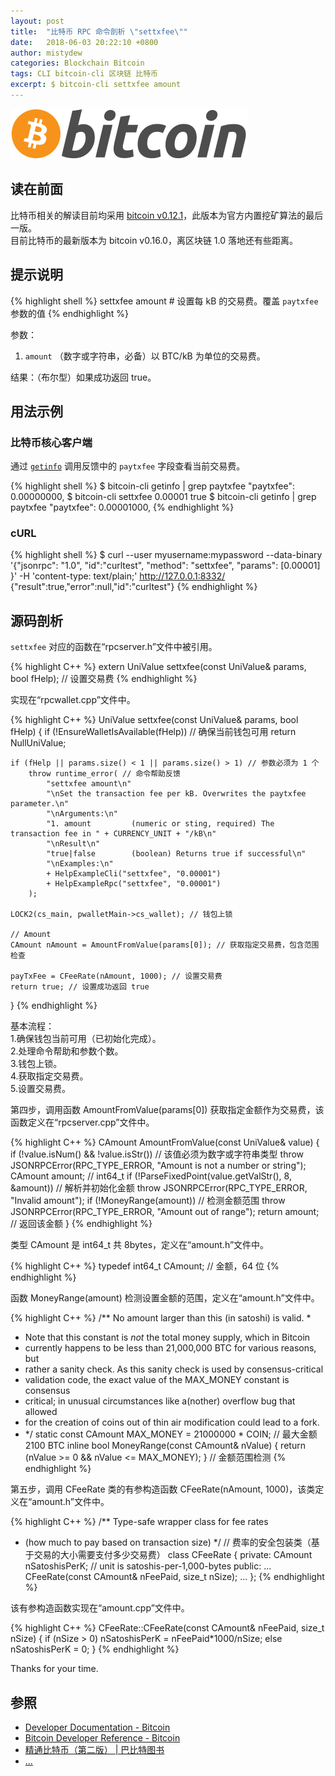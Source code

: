 ```yaml
---
layout: post
title:  "比特币 RPC 命令剖析 \"settxfee\""
date:   2018-06-03 20:22:10 +0800
author: mistydew
categories: Blockchain Bitcoin
tags: CLI bitcoin-cli 区块链 比特币
excerpt: $ bitcoin-cli settxfee amount
---
```

![bitcoin](/images/20180504/bitcoin.svg)

## 读在前面
比特币相关的解读目前均采用 [bitcoin v0.12.1](https://github.com/bitcoin/bitcoin/tree/v0.12.1)，此版本为官方内置挖矿算法的最后一版。<br>
目前比特币的最新版本为 bitcoin v0.16.0，离区块链 1.0 落地还有些距离。

## 提示说明

{% highlight shell %}
settxfee amount # 设置每 kB 的交易费。覆盖 `paytxfee` 参数的值
{% endhighlight %}

参数：<br>
1. `amount` （数字或字符串，必备）以 BTC/kB 为单位的交易费。

结果：（布尔型）如果成功返回 true。

## 用法示例

### 比特币核心客户端

通过 [`getinfo`](/2018/05/23/bitcoin-rpc-command-getinfo) 调用反馈中的 `paytxfee` 字段查看当前交易费。

{% highlight shell %}
$ bitcoin-cli getinfo | grep paytxfee
  "paytxfee": 0.00000000,
$ bitcoin-cli settxfee 0.00001
true
$ bitcoin-cli getinfo | grep paytxfee
  "paytxfee": 0.00001000,
{% endhighlight %}

### cURL

{% highlight shell %}
$ curl --user myusername:mypassword --data-binary '{"jsonrpc": "1.0", "id":"curltest", "method": "settxfee", "params": [0.00001] }' -H 'content-type: text/plain;' http://127.0.0.1:8332/
{"result":true,"error":null,"id":"curltest"}
{% endhighlight %}

## 源码剖析
`settxfee` 对应的函数在“rpcserver.h”文件中被引用。

{% highlight C++ %}
extern UniValue settxfee(const UniValue& params, bool fHelp); // 设置交易费
{% endhighlight %}

实现在“rpcwallet.cpp”文件中。

{% highlight C++ %}
UniValue settxfee(const UniValue& params, bool fHelp)
{
    if (!EnsureWalletIsAvailable(fHelp)) // 确保当前钱包可用
        return NullUniValue;
    
    if (fHelp || params.size() < 1 || params.size() > 1) // 参数必须为 1 个
        throw runtime_error( // 命令帮助反馈
            "settxfee amount\n"
            "\nSet the transaction fee per kB. Overwrites the paytxfee parameter.\n"
            "\nArguments:\n"
            "1. amount         (numeric or sting, required) The transaction fee in " + CURRENCY_UNIT + "/kB\n"
            "\nResult\n"
            "true|false        (boolean) Returns true if successful\n"
            "\nExamples:\n"
            + HelpExampleCli("settxfee", "0.00001")
            + HelpExampleRpc("settxfee", "0.00001")
        );

    LOCK2(cs_main, pwalletMain->cs_wallet); // 钱包上锁

    // Amount
    CAmount nAmount = AmountFromValue(params[0]); // 获取指定交易费，包含范围检查

    payTxFee = CFeeRate(nAmount, 1000); // 设置交易费
    return true; // 设置成功返回 true
}
{% endhighlight %}

基本流程：<br>
1.确保钱包当前可用（已初始化完成）。<br>
2.处理命令帮助和参数个数。<br>
3.钱包上锁。<br>
4.获取指定交易费。<br>
5.设置交易费。

第四步，调用函数 AmountFromValue(params[0]) 获取指定金额作为交易费，该函数定义在“rpcserver.cpp”文件中。

{% highlight C++ %}
CAmount AmountFromValue(const UniValue& value)
{
    if (!value.isNum() && !value.isStr()) // 该值必须为数字或字符串类型
        throw JSONRPCError(RPC_TYPE_ERROR, "Amount is not a number or string");
    CAmount amount; // int64_t
    if (!ParseFixedPoint(value.getValStr(), 8, &amount)) // 解析并初始化金额
        throw JSONRPCError(RPC_TYPE_ERROR, "Invalid amount");
    if (!MoneyRange(amount)) // 检测金额范围
        throw JSONRPCError(RPC_TYPE_ERROR, "Amount out of range");
    return amount; // 返回该金额
}
{% endhighlight %}

类型 CAmount 是 int64_t 共 8bytes，定义在“amount.h”文件中。

{% highlight C++ %}
typedef int64_t CAmount; // 金额，64 位
{% endhighlight %}

函数 MoneyRange(amount) 检测设置金额的范围，定义在“amount.h”文件中。

{% highlight C++ %}
/** No amount larger than this (in satoshi) is valid.
 *
 * Note that this constant is *not* the total money supply, which in Bitcoin
 * currently happens to be less than 21,000,000 BTC for various reasons, but
 * rather a sanity check. As this sanity check is used by consensus-critical
 * validation code, the exact value of the MAX_MONEY constant is consensus
 * critical; in unusual circumstances like a(nother) overflow bug that allowed
 * for the creation of coins out of thin air modification could lead to a fork.
 * */
static const CAmount MAX_MONEY = 21000000 * COIN; // 最大金额 2100 BTC
inline bool MoneyRange(const CAmount& nValue) { return (nValue >= 0 && nValue <= MAX_MONEY); } // 金额范围检测
{% endhighlight %}

第五步，调用 CFeeRate 类的有参构造函数 CFeeRate(nAmount, 1000)，该类定义在“amount.h”文件中。

{% highlight C++ %}
/** Type-safe wrapper class for fee rates
 * (how much to pay based on transaction size)
 */ // 费率的安全包装类（基于交易的大小需要支付多少交易费）
class CFeeRate
{
private:
    CAmount nSatoshisPerK; // unit is satoshis-per-1,000-bytes
public:
    ...
    CFeeRate(const CAmount& nFeePaid, size_t nSize);
    ...
};
{% endhighlight %}

该有参构造函数实现在“amount.cpp”文件中。

{% highlight C++ %}
CFeeRate::CFeeRate(const CAmount& nFeePaid, size_t nSize)
{
    if (nSize > 0)
        nSatoshisPerK = nFeePaid*1000/nSize;
    else
        nSatoshisPerK = 0;
}
{% endhighlight %}

Thanks for your time.

## 参照
* [Developer Documentation - Bitcoin](https://bitcoin.org/en/developer-documentation)
* [Bitcoin Developer Reference - Bitcoin](https://bitcoin.org/en/developer-reference#settxfee)
* [精通比特币（第二版） \| 巴比特图书](http://book.8btc.com/masterbitcoin2cn)
* [...](https://github.com/mistydew/blockchain)

